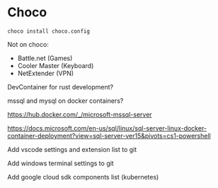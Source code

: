 # Choco

`choco install choco.config`

Not on choco:

- Battle.net (Games)
- Cooler Master (Keyboard)
- NetExtender (VPN)

DevContainer for rust development?

mssql and mysql on docker containers?

<https://hub.docker.com/_/microsoft-mssql-server>

<https://docs.microsoft.com/en-us/sql/linux/sql-server-linux-docker-container-deployment?view=sql-server-ver15&pivots=cs1-powershell>

Add vscode settings and extension list to git

Add windows terminal settings to git

Add google cloud sdk components list (kubernetes)
